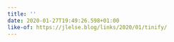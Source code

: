 ```yaml
---
title: ''
date: 2020-01-27T19:49:26.598+01:00
like-of: https://jlelse.blog/links/2020/01/tinify/
---
```


